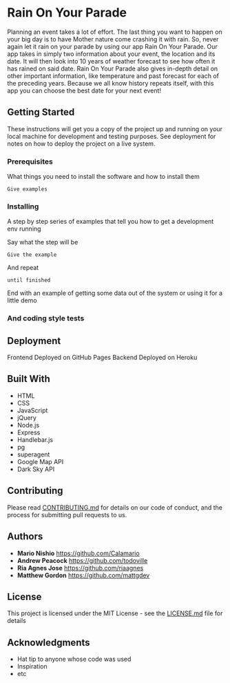 # Rain On Your Parade
Planning an event takes a lot of effort. The last thing you want to happen on your big day is to have Mother nature come crashing it with rain. So, never again let it rain on your parade by using our app Rain On Your Parade. Our app takes in simply two information about your event, the location and its date. It will then look into 10 years of weather forecast to see how often it has rained on said date. Rain On Your Parade also gives in-depth detail on other important information, like temperature and past forecast for each of the preceding years. Because we all know history repeats itself, with this app you can choose the best date for your next event!

## Getting Started

These instructions will get you a copy of the project up and running on your local machine for development and testing purposes. See deployment for notes on how to deploy the project on a live system.

### Prerequisites

What things you need to install the software and how to install them

```
Give examples
```

### Installing

A step by step series of examples that tell you how to get a development env running

Say what the step will be

```
Give the example
```

And repeat

```
until finished
```

End with an example of getting some data out of the system or using it for a little demo



### And coding style tests


## Deployment

Frontend Deployed on GitHub Pages
Backend Deployed on Heroku

## Built With

* HTML
* CSS
* JavaScript
* jQuery
* Node.js
* Express
* Handlebar.js
* pg
* superagent
* Google Map API
* Dark Sky API

## Contributing

Please read [CONTRIBUTING.md](https://gist.github.com/PurpleBooth/b24679402957c63ec426) for details on our code of conduct, and the process for submitting pull requests to us.

## Authors

* **Mario Nishio**   https://github.com/Calamario
* **Andrew Peacock** https://github.com/todoville
* **Ria Agnes Jose** https://github.com/riaagnes
* **Matthew Gordon** https://github.com/mattgdev

## License

This project is licensed under the MIT License - see the [LICENSE.md](LICENSE.md) file for details

## Acknowledgments

* Hat tip to anyone whose code was used
* Inspiration
* etc
